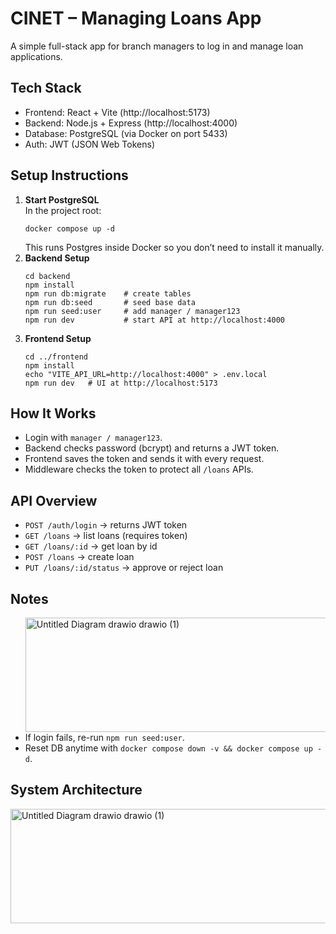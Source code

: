 <h1>CINET – Managing Loans App</h1>
<p>A simple full-stack app for branch managers to log in and manage loan applications.</p>

<h2>Tech Stack</h2>
<ul>
  <li>Frontend: React + Vite (http://localhost:5173)</li>
  <li>Backend: Node.js + Express (http://localhost:4000)</li>
  <li>Database: PostgreSQL (via Docker on port 5433)</li>
  <li>Auth: JWT (JSON Web Tokens)</li>
</ul>

<h2>Setup Instructions</h2>
<ol>
  <li><strong>Start PostgreSQL</strong><br>
    In the project root:
    <pre><code>docker compose up -d</code></pre>
    This runs Postgres inside Docker so you don’t need to install it manually.
  </li>

  <li><strong>Backend Setup</strong><br>
    <pre><code>cd backend
npm install
npm run db:migrate    # create tables
npm run db:seed       # seed base data
npm run seed:user     # add manager / manager123
npm run dev           # start API at http://localhost:4000</code></pre>
    
  <li><strong>Frontend Setup</strong><br>
    <pre><code>cd ../frontend
npm install
echo "VITE_API_URL=http://localhost:4000" > .env.local
npm run dev   # UI at http://localhost:5173</code></pre>
  </li>
</ol>

<h2>How It Works</h2>
<ul>
  <li>Login with <code>manager / manager123</code>.</li>
  <li>Backend checks password (bcrypt) and returns a JWT token.</li>
  <li>Frontend saves the token and sends it with every request.</li>
  <li>Middleware checks the token to protect all <code>/loans</code> APIs.</li>
</ul>

<h2>API Overview</h2>
<ul>
  <li><code>POST /auth/login</code> → returns JWT token</li>
  <li><code>GET /loans</code> → list loans (requires token)</li>
  <li><code>GET /loans/:id</code> → get loan by id</li>
  <li><code>POST /loans</code> → create loan</li>
  <li><code>PUT /loans/:id/status</code> → approve or reject loan</li>
</ul>

<h2>Notes</h2>
<ul><img width="952" height="183" alt="Untitled Diagram drawio drawio (1)" src="https://github.com/user-attachments/assets/01656de8-4fe6-4c82-aba5-ed403fb000e4" />

  <li>If login fails, re-run <code>npm run seed:user</code>.</li>
  <li>Reset DB anytime with <code>docker compose down -v &amp;&amp; docker compose up -d</code>.</li>
</ul>
<section>
  <h2>System Architecture</h2>
  <img width="952" height="183" alt="Untitled Diagram drawio drawio (1)" src="https://github.com/user-attachments/assets/99dff33e-148e-4366-9694-dded941793dc" />
</section>





